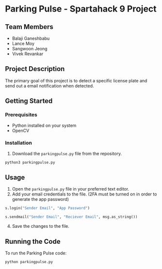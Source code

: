# Parking Pulse - Spartahack 9 Project

## Team Members
- Balaji Ganeshbabu
- Lance Moy
- Sangwoon Jeong
- Vivek Revankar

## Project Description
The primary goal of this project is to detect a specific license plate and send out a email notification when detected.

## Getting Started

### Prerequisites
- Python installed on your system
- OpenCV

### Installation
1. Download the `parkingpulse.py` file from the repository.
```bash
python3 parkingpulse.py
```

## Usage

1. Open the `parkingpulse.py` file in your preferred text editor.
3. Add your email credentials to the file. (2FA must be turned on in order to generate the app password)
```python
s.login("Sender Email", "App Password")
```
```python
s.sendmail("Sender Email", "Reciever Email", msg.as_string())
```
4. Save the changes to the file.

## Running the Code

To run the Parking Pulse code:

```bash
python parkingpulse.py
